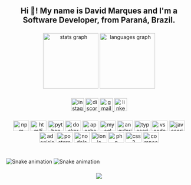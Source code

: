 <h2 align="center">Hi 👋! My name is David Marques and I'm a Software Developer, from Paraná, Brazil.</h2>

###

<div align="center">
  <img src="https://github-readme-stats.vercel.app/api?hide_title=false&hide_rank=false&show_icons=true&include_all_commits=true&count_private=true&disable_animations=false&theme=nightowl&locale=en&hide_border=false&username=Da" height="150" alt="stats graph"  />
  <img src="https://github-readme-stats.vercel.app/api/top-langs?locale=en&hide_title=false&layout=compact&card_width=320&langs_count=5&theme=dracula&hide_border=false&username=Da" height="150" alt="languages graph"  />
</div>

###

<div align="center">
  <a href="https://www.instagram.com/daviddmarquess/" target="_blank">
    <img src="https://img.shields.io/static/v1?message=Instagram&logo=instagram&label=&color=E4405F&logoColor=white&labelColor=&style=for-the-badge" height="35" alt="instagram logo"  />
  </a>
  <a href="mjcrazy#6388" target="_blank">
    <img src="https://img.shields.io/static/v1?message=Discord&logo=discord&label=&color=7289DA&logoColor=white&labelColor=&style=for-the-badge" height="35" alt="discord logo"  />
  </a>
  <a href="davidmarques.261299@gmail.com" target="_blank">
    <img src="https://img.shields.io/static/v1?message=Gmail&logo=gmail&label=&color=D14836&logoColor=white&labelColor=&style=for-the-badge" height="35" alt="gmail logo"  />
  </a>
  <a href="https://www.linkedin.com/in/davidmarques123/" target="_blank">
    <img src="https://img.shields.io/static/v1?message=LinkedIn&logo=linkedin&label=&color=0077B5&logoColor=white&labelColor=&style=for-the-badge" height="35" alt="linkedin logo"  />
  </a>
</div>

###

<div align="center">
  <img src="https://cdn.jsdelivr.net/gh/devicons/devicon/icons/npm/npm-original-wordmark.svg" height="28" width="43" alt="npm logo"  />
  <img src="https://cdn.jsdelivr.net/gh/devicons/devicon/icons/html5/html5-original.svg" height="28" width="43" alt="html5 logo"  />
  <img src="https://cdn.jsdelivr.net/gh/devicons/devicon/icons/python/python-original.svg" height="28" width="43" alt="python logo"  />
  <img src="https://cdn.jsdelivr.net/gh/devicons/devicon/icons/docker/docker-original.svg" height="28" width="43" alt="docker logo"  />
  <img src="https://cdn.jsdelivr.net/gh/devicons/devicon/icons/apache/apache-plain-wordmark.svg" height="28" width="43" alt="apache logo"  />
  <img src="https://cdn.jsdelivr.net/gh/devicons/devicon/icons/mysql/mysql-original-wordmark.svg" height="28" width="43" alt="mysql logo"  />
  <img src="https://cdn.jsdelivr.net/gh/devicons/devicon/icons/angularjs/angularjs-original.svg" height="28" width="43" alt="angularjs logo"  />
  <img src="https://cdn.jsdelivr.net/gh/devicons/devicon/icons/typescript/typescript-plain.svg" height="28" width="43" alt="typescript logo"  />
  <img src="https://cdn.jsdelivr.net/gh/devicons/devicon/icons/vscode/vscode-original.svg" height="28" width="43" alt="vscode logo"  />
  <img src="https://cdn.jsdelivr.net/gh/devicons/devicon/icons/javascript/javascript-original.svg" height="28" width="43" alt="javascript logo"  />
  <img src="https://cdn.jsdelivr.net/gh/devicons/devicon/icons/adonisjs/adonisjs-original.svg" height="28" width="43" alt="adonisjs logo"  />
  <img src="https://cdn.jsdelivr.net/gh/devicons/devicon/icons/postgresql/postgresql-original.svg" height="28" width="43" alt="postgresql logo"  />
  <img src="https://cdn.jsdelivr.net/gh/devicons/devicon/icons/nodejs/nodejs-original.svg" height="28" width="43" alt="nodejs logo"  />
  <img src="https://cdn.jsdelivr.net/gh/devicons/devicon/icons/ionic/ionic-original.svg" height="28" width="43" alt="ionic logo"  />
  <img src="https://cdn.jsdelivr.net/gh/devicons/devicon/icons/php/php-original.svg" height="28" width="43" alt="php logo"  />
  <img src="https://cdn.jsdelivr.net/gh/devicons/devicon/icons/css3/css3-original.svg" height="28" width="43" alt="css3 logo"  />
  <img src="https://cdn.jsdelivr.net/gh/devicons/devicon/icons/composer/composer-original.svg" height="28" width="43" alt="composer logo"  />
</div>

###

<br clear="both">

<img href="https://raw.githubusercontent.com/DavidMarques1331/DavidMarques1331/blob/output/snake.svg" alt="Snake animation" />
<img href="https://raw.githubusercontent.com/DavidMarques1331/DavidMarques1331/blob/output/github-contribution-grid-snake.gif" alt="Snake animation" />

###

<div align="center">
  <img src="https://profile-counter.glitch.me/Da/count.svg?"  />
</div>

###
